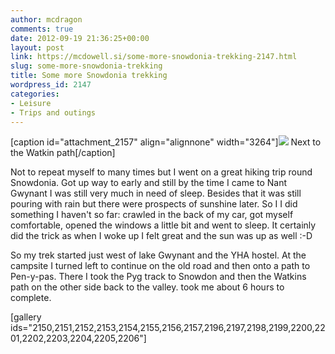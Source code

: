 ```yaml
---
author: mcdragon
comments: true
date: 2012-09-19 21:36:25+00:00
layout: post
link: https://mcdowell.si/some-more-snowdonia-trekking-2147.html
slug: some-more-snowdonia-trekking
title: Some more Snowdonia trekking
wordpress_id: 2147
categories:
- Leisure
- Trips and outings
---
```


[caption id="attachment_2157" align="alignnone" width="3264"]![](https://img.mcdowell.si/2012/09/2012-08-26-16.36.181-1.jpg) Next to the Watkin path[/caption]

Not to repeat myself to many times but I went on a great hiking trip round Snowdonia. Got up way to early and still by the time I came to Nant Gwynant I was still very much in need of sleep. Besides that it was still pouring with rain but there were prospects of sunshine later. So I I did something I haven't so far: crawled in the back of my car, got myself comfortable, opened the windows a little bit and went to sleep. It certainly did the trick as when I woke up I felt great and the sun was up as well :-D

So my trek started just west of lake Gwynant and the YHA hostel. At the campsite I turned left to continue on the old road and then onto a path to Pen-y-pas. There I took the Pyg track to Snowdon and then the Watkins path on the other side back to the valley. took me about 6 hours to complete.

[gallery ids="2150,2151,2152,2153,2154,2155,2156,2157,2196,2197,2198,2199,2200,2201,2202,2203,2204,2205,2206"]
